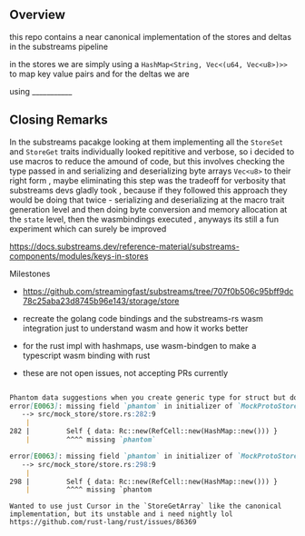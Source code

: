 

## Overview
this repo contains a near canonical implementation of the stores and deltas in the substreams pipeline

in the stores we are simply using a `HashMap<String, Vec<(u64, Vec<u8>)>>` to map key value pairs and for the deltas we are 

using ___________


## Closing Remarks 

In the substreams pacakge looking at them implementing all the `StoreSet` and `StoreGet` traits individually looked repititive and verbose, 
so i decided to use macros to reduce the amound of code, but this involves checking the type passed in and serializing and deserializing byte arrays `Vec<u8>` to their right form , maybe eliminating this step was the tradeoff for verbosity that substreams devs gladly took , because if they followed this approach they would be doing that twice - serializing and deserializing at the macro trait generation level and then doing byte conversion and memory allocation at the `state` level, then the wasmbindings executed , anyways its still a fun experiment which can surely be improved 

https://docs.substreams.dev/reference-material/substreams-components/modules/keys-in-stores


Milestones
- https://github.com/streamingfast/substreams/tree/707f0b506c95bff9dc78c25aba23d8745b96e143/storage/store 
- recreate the golang code bindings 
and the substreams-rs wasm integration just to understand wasm and how it works better 

- for the rust impl with hashmaps, use wasm-bindgen to make a typescript wasm binding with rust 

- these are not open issues, not accepting PRs currently


```md 

Phantom data suggestions when you create generic type for struct but dont use it 
error[E0063]: missing field `phantom` in initializer of `MockProtoStore<{type error}>`
   --> src/mock_store/store.rs:282:9
    |
282 |         Self { data: Rc::new(RefCell::new(HashMap::new())) }
    |         ^^^^ missing `phantom`

error[E0063]: missing field `phantom` in initializer of `MockProtoStore<T>`
   --> src/mock_store/store.rs:298:9
    |
298 |         Self { data: Rc::new(RefCell::new(HashMap::new())) }
    |         ^^^^ missing `phantom
```


```
Wanted to use just Cursor in the `StoreGetArray` like the canonical implementation, but its unstable and i need nightly lol 
https://github.com/rust-lang/rust/issues/86369
```